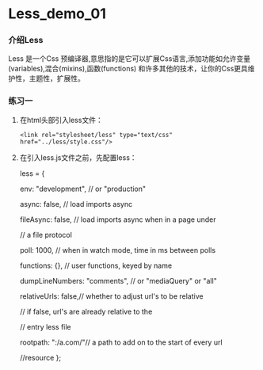 # Less_demo_01
### 介绍Less
   Less 是一个Css 预编译器,意思指的是它可以扩展Css语言,添加功能如允许变量(variables),混合(mixins),函数(functions) 和许多其他的技术，让你的Css更具维护性，主题性，扩展性。
### 练习一
1. 在html头部引入less文件：

    `<link rel="stylesheet/less" type="text/css" href="../less/style.css"/>`
2. 在引入less.js文件之前，先配置less：

    less = {

    env: "development", // or "production"

    async: false,       // load imports async

    fileAsync: false,   // load imports async when in a page under

    // a file protocol

    poll: 1000,         // when in watch mode, time in ms between polls

    functions: {},      // user functions, keyed by name

    dumpLineNumbers: "comments", // or "mediaQuery" or "all"

    relativeUrls: false,// whether to adjust url's to be relative

    // if false, url's are already relative to the

    // entry less file

    rootpath: ":/a.com/"// a path to add on to the start of every url

    //resource
    };